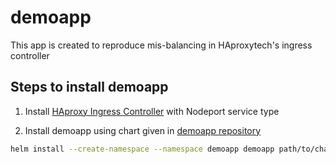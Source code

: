 # demoapp
This app is created to reproduce mis-balancing in HAproxytech's ingress controller

## Steps to install demoapp
1. Install [HAproxy Ingress Controller](https://github.com/haproxytech/kubernetes-ingress) with Nodeport service type

2. Install demoapp using chart given in [demoapp repository](https://github.com/Rash419/demoapp)
```sh
helm install --create-namespace --namespace demoapp demoapp path/to/chart/given/in/repo
```
